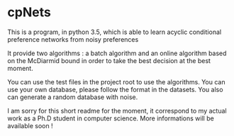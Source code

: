 # cpNets
This is a program, in python 3.5, which is able to learn acyclic conditional preference networks
from noisy preferences

It provide two algorithms : a batch algorithm and an online algorithm based on the McDiarmid bound in order to take
the best decision at the best moment.

You can use the test files in the project root to use the algorithms. You can use your own database, please follow the format
in the datasets. You also can generate a random database with noise.

I am sorry for this short readme for the moment, it correspond to my actual work as a Ph.D student in computer science.
More informations will be available soon !
